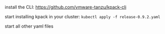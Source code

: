 install the CLI: https://github.com/vmware-tanzu/kpack-cli

start installing kpack in your cluster: `kubectl apply -f release-0.9.2.yaml`

start all other yaml files


